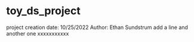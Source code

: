 # toy_ds_project
project creation date: 10/25/2022 
Author: Ethan Sundstrum
add a line
and another one
xxxxxxxxxxx
